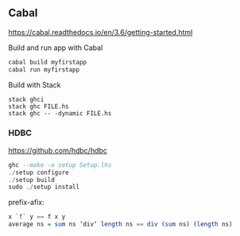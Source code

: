 ## Cabal

https://cabal.readthedocs.io/en/3.6/getting-started.html

Build and run app with Cabal

```haskell
cabal build myfirstapp
cabal run myfirstapp
```

Build with Stack

```
stack ghci
stack ghc FILE.hs
stack ghc -- -dynamic FILE.hs
```

### HDBC

https://github.com/hdbc/hdbc

```haskell
ghc --make -o setup Setup.lhs
./setup configure
./setup build
sudo ./setup install
```

prefix-afix:

```haskell
x `f` y == f x y
average ns = sum ns ‘div‘ length ns == div (sum ns) (length ns)

```
